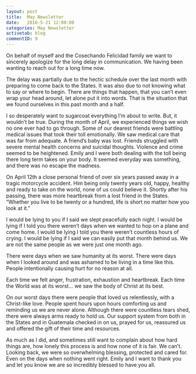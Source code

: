```yaml
---
layout: post
title:  May Newsletter
date:   2016-5-21 12:00:00
categories: May Newsletter
activetab: blog
commentID: 9
---
```


On behalf of myself and the Cosechando Felicidad family we want to sincerely apologize for the long delay in communication. We having been wanting to reach out for a long time now.

The delay was partially due to the hectic schedule over the last month with preparing to come back to the States.  It was also due to not knowing what to say or where to begin. There are things that happen, that you can’t even wrap your head around, let alone put it into words. That is the situation that we found ourselves in this past month and a half. 

I so desperately want to sugarcoat everything I’m about to write. But, it wouldn’t be true. During the month of April, we experienced things we wish no one ever had to go through. Some of our dearest friends were battling medical issues that took their toll emotionally. We saw medical care that was far from adequate. A friend’s baby was lost. Friends struggled with severe mental health concerns and suicidal thoughts. Violence and crime seemed to be heightened. Emily and I were both dealing with the toll being there long term takes on your body. It seemed everyday was something, and there was no escape the madness.

On April 12th a close personal friend of over six years passed away in a tragic motorcycle accident. Him being only twenty years old, happy, healthy and ready to take on the world, none of us could believe it. Shortly after his passing, there was more heartbreak from a lost friend in the States.  “Whether you live to be twenty or a hundred, life is short no matter how you look at it.”

I would be lying to you if I said we slept peacefully each night. I would be lying if I told you there weren’t days when we wanted to hop on a plane and come home. I would be lying I told you there weren’t countless hours of crying. I would be lying if I said we can easily put that month behind us. We are not the same people as we were just one month ago.

There were days when we saw humanity at its worst. There were days when I looked around and was ashamed to be living in a time like this. People intentionally causing hurt for no reason at all.

Each time we felt anger, frustration, exhaustion and heartbreak. Each time the World was at its worst… we saw the body of Christ at its best.

On our worst days there were people that loved us relentlessly, with a Christ-like love. People spent hours upon hours comforting us and reminding us we are never alone. Although there were countless tears shed, there were always arms ready to hold us. Our support system from both in the States and in Guatemala checked in on us, prayed for us, reassured us and offered the gift of their time and resources. 

As much as I did, and sometimes still want to complain about how hard things are, how lonely this process is and how none of it is fair.  We can’t. Looking back, we were so overwhelming blessing, protected and cared for. Even on the days when nothing went right. Emily and I want to thank you and let you know we are so incredibly blessed to have you all. 